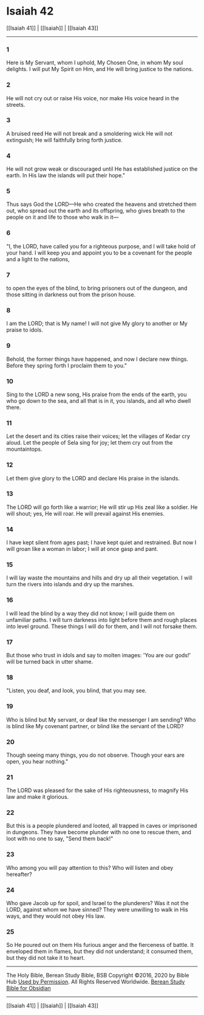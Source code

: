 # Isaiah 42

[[Isaiah 41]] | [[Isaiah]] | [[Isaiah 43]]

---

### 1
Here is My Servant, whom I uphold, My Chosen One, in whom My soul delights. I will put My Spirit on Him, and He will bring justice to the nations.

### 2
He will not cry out or raise His voice, nor make His voice heard in the streets.

### 3
A bruised reed He will not break and a smoldering wick He will not extinguish; He will faithfully bring forth justice.

### 4
He will not grow weak or discouraged until He has established justice on the earth. In His law the islands will put their hope."

### 5
Thus says God the LORD—He who created the heavens and stretched them out, who spread out the earth and its offspring, who gives breath to the people on it and life to those who walk in it—

### 6
"I, the LORD, have called you for a righteous purpose, and I will take hold of your hand. I will keep you and appoint you to be a covenant for the people and a light to the nations,

### 7
to open the eyes of the blind, to bring prisoners out of the dungeon, and those sitting in darkness out from the prison house.

### 8
I am the LORD; that is My name! I will not give My glory to another or My praise to idols.

### 9
Behold, the former things have happened, and now I declare new things. Before they spring forth I proclaim them to you."

### 10
Sing to the LORD a new song, His praise from the ends of the earth, you who go down to the sea, and all that is in it, you islands, and all who dwell there.

### 11
Let the desert and its cities raise their voices; let the villages of Kedar cry aloud. Let the people of Sela sing for joy; let them cry out from the mountaintops.

### 12
Let them give glory to the LORD and declare His praise in the islands.

### 13
The LORD will go forth like a warrior; He will stir up His zeal like a soldier. He will shout; yes, He will roar. He will prevail against His enemies.

### 14
I have kept silent from ages past; I have kept quiet and restrained. But now I will groan like a woman in labor; I will at once gasp and pant.

### 15
I will lay waste the mountains and hills and dry up all their vegetation. I will turn the rivers into islands and dry up the marshes.

### 16
I will lead the blind by a way they did not know; I will guide them on unfamiliar paths. I will turn darkness into light before them and rough places into level ground. These things I will do for them, and I will not forsake them.

### 17
But those who trust in idols and say to molten images: 'You are our gods!' will be turned back in utter shame.

### 18
"Listen, you deaf, and look, you blind, that you may see.

### 19
Who is blind but My servant, or deaf like the messenger I am sending? Who is blind like My covenant partner, or blind like the servant of the LORD?

### 20
Though seeing many things, you do not observe. Though your ears are open, you hear nothing."

### 21
The LORD was pleased for the sake of His righteousness, to magnify His law and make it glorious.

### 22
But this is a people plundered and looted, all trapped in caves or imprisoned in dungeons. They have become plunder with no one to rescue them, and loot with no one to say, "Send them back!"

### 23
Who among you will pay attention to this? Who will listen and obey hereafter?

### 24
Who gave Jacob up for spoil, and Israel to the plunderers? Was it not the LORD, against whom we have sinned? They were unwilling to walk in His ways, and they would not obey His law.

### 25
So He poured out on them His furious anger and the fierceness of battle. It enveloped them in flames, but they did not understand; it consumed them, but they did not take it to heart.

---

The Holy Bible, Berean Study Bible, BSB
Copyright ©2016, 2020 by Bible Hub
[Used by Permission](https://berean.bible/terms.htm). All Rights Reserved Worldwide.
[Berean Study Bible for Obsidian](https://github.com/gapmiss/berean-study-bible-for-obsidian)

---

[[Isaiah 41]] | [[Isaiah]] | [[Isaiah 43]]

